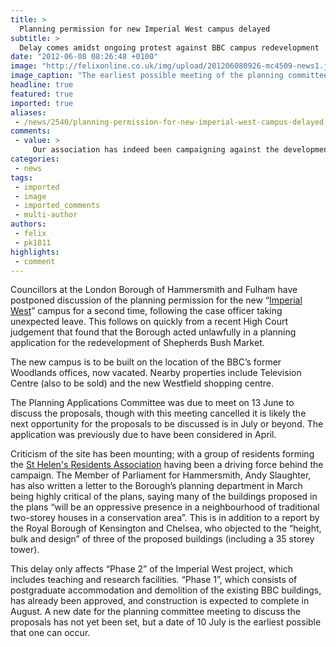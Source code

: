 ```yaml
---
title: >
  Planning permission for new Imperial West campus delayed
subtitle: >
  Delay comes amidst ongoing protest against BBC campus redevelopment
date: "2012-06-08 08:26:48 +0100"
image: "http://felixonline.co.uk/img/upload/201206080926-mc4509-news1.jpg"
image_caption: "The earliest possible meeting of the planning committee is 10 July"
headline: true
featured: true
imported: true
aliases:
 - /news/2540/planning-permission-for-new-imperial-west-campus-delayed
comments:
 - value: >
     Our association has indeed been campaigning against the development. To see what has been happening, go to www.imperialfolly.org.uk. The planning application is due to be decided by Hammersmith &amp; Fulham Council on July 10th. We have advised the council that we will challenge any approval to the application through the courts, following on from similar legal challenges at Earls Court, and at Shepherds Bush Market. <br> <br>We have spent 18 months trying to persuade the College that a development with less commercial content, and reduced density, scale and height, is what this site needs. Are College students being told what level of profit the College intends to make on the development, with its financial partner Voreda Capital? It is worth asking. Henry Peterson, Chair St Helens Residents Association.,Hammermsmith &amp; Fulham Council has today deferred its decision on the Imperial West Phase 2 application for the third time. The committee report was published, and the committee due to meet tomorrow evening to
categories:
 - news
tags:
 - imported
 - image
 - imported_comments
 - multi-author
authors:
 - felix
 - pk1811
highlights:
 - comment
---
```


Councillors at the London Borough of Hammersmith and Fulham have postponed discussion of the planning permission for the new “[Imperial West](http://www3.imperial.ac.uk/newcampus)” campus for a second time, following the case officer taking unexpected leave. This follows on quickly from a recent High Court judgement that found that the Borough acted unlawfully in a planning application for the redevelopment of Shepherds Bush Market.

The new campus is to be built on the location of the BBC’s former Woodlands offices, now vacated. Nearby properties include Television Centre (also to be sold) and the new Westfield shopping centre.

The Planning Applications Committee was due to meet on 13 June to discuss the proposals, though with this meeting cancelled it is likely the next opportunity for the proposals to be discussed is in July or beyond. The application was previously due to have been considered in April.

Criticism of the site has been mounting; with a group of residents forming the [St Helen's Residents Association](http://www.casweb.org/shra/) having been a driving force behind the campaign. The Member of Parliament for Hammersmith, Andy Slaughter, has also written a letter to the Borough’s planning department in March being highly critical of the plans, saying many of the buildings proposed in the plans “will be an oppressive presence in a neighbourhood of traditional two-storey houses in a conservation area”. This is in addition to a report by the Royal Borough of Kensington and Chelsea, who objected to the “height, bulk and design” of three of the proposed buildings (including a 35 storey tower).

This delay only affects “Phase 2” of the Imperial West project, which includes teaching and research facilities. “Phase 1”, which consists of postgraduate accommodation and demolition of the existing BBC buildings, has already been approved, and construction is expected to complete in August.
 A new date for the planning committee meeting to discuss the proposals has not yet been set, but a date of 10 July is the earliest possible that one can occur.
